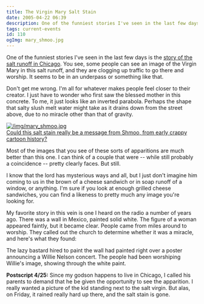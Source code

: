 ```yaml
---
title: The Virgin Mary Salt Stain
date: 2005-04-22 06:39
description: One of the funniest stories I've seen in the last few days is the story of the salt runoff in Chicago.  You see, some people can see an image of the Virgin Mary in this salt runoff, and they are clogging up traffic to go there and worship.  It seems to be in an underpass or something like that.  Don't get me wrong.  I'm all for whatever makes people feel closer to their creator.  I just have to wonder who first saw the blessed mother in this concrete.  To me, it just looks like an inverted parabola.  Perhaps the shape that salty slush melt water might take as it drains down from the street above, due to no miracle other than that of gravity.
tags: current-events
id: 110
ogImg: mary_shmoo.jpg
---
```

One of the funniest stories I've seen in the last few days is the <a href="http://www.cnn.com/2005/US/04/20/mary.underpass.ap/index.html" target="_blank">story of the salt runoff in Chicago</a>.  You see, some people can see an image of the Virgin Mary in this salt runoff, and they are clogging up traffic to go there and worship.  It seems to be in an underpass or something like that.

Don't get me wrong.  I'm all for whatever makes people feel closer to their creator.  I just have to wonder who first saw the blessed mother in this concrete.  To me, it just looks like an inverted parabola.  Perhaps the shape that salty slush melt water might take as it drains down from the street above, due to no miracle other than that of gravity.

<a class="lightview alignright" href="/img/mary_shmoo.jpg" data-lightview-caption="Could this salt stain really be a message from Shmoo, from early crappy cartoon history?" data-lightview-group="group1" style="width:350px;"><img src="/img/mary_shmoo.jpg" alt="/img/mary_shmoo.jpg"><br><span class="caption">Could this salt stain really be a message from Shmoo, from early crappy cartoon history?</span></a>

Most of the images that you see of these sorts of apparitions are much better than this one.  I can think of a couple that were -- while still probably a coincidence -- pretty clearly faces.  But still.

I know that the lord has mysterious ways and all, but I just don't imagine him coming to us in the brown of a cheese sandwich or in soap runoff of a window, or anything.  I'm sure if you look at enough grilled cheese sandwiches, you can find a likeness to pretty much any image you're looking for.

My favorite story in this vein is one I heard on the radio a number of years ago.  There was a wall in Mexico, painted solid white.  The figure of a woman appeared faintly, but it became clear.  People came from miles around to worship.  They called out the church to determine whether it was a miracle, and here's what they found:

The lazy bastard hired to paint the wall had painted right over a poster announcing a Willie Nelson concert.  The people had been worshiping Willie's image, showing through the white paint.

**Postscript 4/25:**  Since my godson happens to live in Chicago, I called his parents to demand that he be given the opportunity to see the apparition.  I really wanted a picture of the kid standing next to the salt virgin.  But alas, on Friday, it rained really hard up there, and the salt stain is gone.
